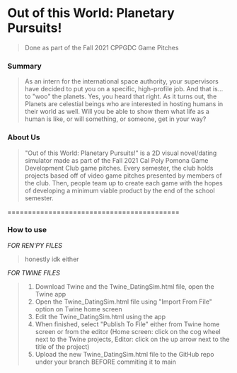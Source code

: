 # Out of this World: Planetary Pursuits!
> Done as part of the Fall 2021 CPPGDC Game Pitches

### Summary
> As an intern for the international space authority, your supervisors have decided to put you on a specific, high-profile job. And that is... to "woo" the planets. Yes, you heard that right. As it turns out, the Planets are celestial beings who are interested in hosting humans in their world as well. Will you be able to show them what life as a human is like, or will something, or someone, get in your way?

### About Us
> "Out of this World: Planetary Pursuits!" is a 2D visual novel/dating simulator made as part of the Fall 2021 Cal Poly Pomona Game Development Club game pitches. Every semester, the club holds projects based off of video game pitches presented by members of the club. Then, people team up to create each game with the hopes of developing a minimum viable product by the end of the school semester.

==========================================

### How to use
_FOR REN'PY FILES_
> honestly idk either

_FOR TWINE FILES_
> 1. Download Twine and the Twine_DatingSim.html file, open the Twine app
> 2. Open the Twine_DatingSim.html file using "Import From File" option on Twine home screen
> 3. Edit the Twine_DatingSim.html using the app
> 4. When finished, select "Publish To File" either from Twine home screen or from the editor (Home screen: click on the cog wheel next to the Twine projects, Editor: click on the up arrow next to the title of the project)
> 5. Upload the new Twine_DatingSim.html file to the GitHub repo under your branch BEFORE commiting it to main